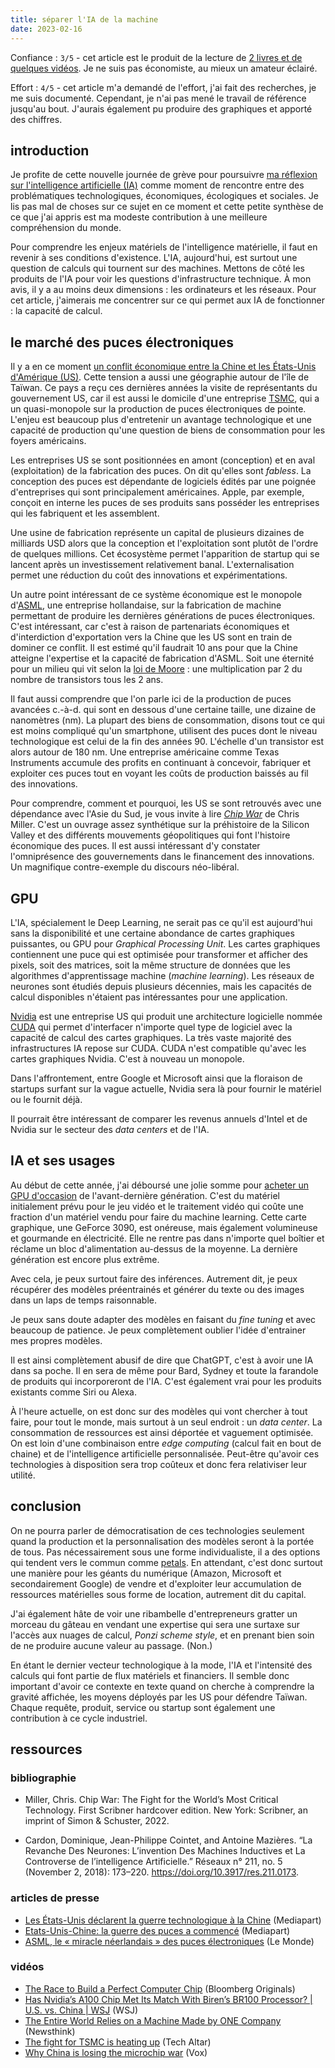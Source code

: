 ```yaml
---
title: séparer l'IA de la machine
date: 2023-02-16
---
```


Confiance : `3/5` - cet article est le produit de la lecture de [2 livres et de quelques vidéos](#ressources).
Je ne suis pas économiste, au mieux un amateur éclairé.

Effort : `4/5` - cet article m'a demandé de l'effort, j'ai fait des recherches, je me suis documenté.
Cependant, je n'ai pas mené le travail de référence jusqu'au bout.
J'aurais également pu produire des graphiques et apporté des chiffres.


## introduction

Je profite de cette nouvelle journée de grève pour poursuivre [ma réflexion sur l'intelligence artificielle (IA)][ia-capitalisme] comme moment de rencontre entre des problématiques technologiques, économiques, écologiques et sociales.
Je lis pas mal de choses sur ce sujet en ce moment et cette petite synthèse de ce que j'ai appris est ma modeste contribution à une meilleure compréhension du monde.

Pour comprendre les enjeux matériels de l'intelligence matérielle, il faut en revenir à ses conditions d'existence.
L'IA, aujourd'hui, est surtout une question de calculs qui tournent sur des machines.
Mettons de côté les produits de l'IA pour voir les questions d'infrastructure technique.
À mon avis, il y a au moins deux dimensions : les ordinateurs et les réseaux.
Pour cet article, j'aimerais me concentrer sur ce qui permet aux IA de fonctionner : la capacité de calcul.

[ia-capitalisme]: /journal/separer-ia-capitalisme/


## le marché des puces électroniques

Il y a en ce moment [un conflit économique entre la Chine et les États-Unis d'Amérique (US)][article:1].
Cette tension a aussi une géographie autour de l'île de Taïwan.
Ce pays a reçu ces dernières années la visite de représentants du gouvernement US, car il est aussi le domicile d'une entreprise [TSMC], qui a un quasi-monopole sur la production de puces électroniques de pointe.
L'enjeu est beaucoup plus d'entretenir un avantage technologique et une capacité de production qu'une question de biens de consommation pour les foyers américains.

Les entreprises US se sont positionnées en amont (conception) et en aval (exploitation) de la fabrication des puces.
On dit qu'elles sont *fabless*.
La conception des puces est dépendante de logiciels édités par une poignée d'entreprises qui sont principalement américaines.
Apple, par exemple, conçoit en interne les puces de ses produits sans posséder les entreprises qui les fabriquent et les assemblent.

Une usine de fabrication représente un capital de plusieurs dizaines de milliards USD alors que la conception et l'exploitation sont plutôt de l'ordre de quelques millions.
Cet écosystème permet l'apparition de startup qui se lancent après un investissement relativement banal.
L'externalisation permet une réduction du coût des innovations et expérimentations.

Un autre point intéressant de ce système économique est le monopole d'[ASML], une entreprise hollandaise, sur la fabrication de machine permettant de produire les dernières générations de puces électroniques.
C'est intéressant, car c'est à raison de partenariats économiques et d'interdiction d'exportation vers la Chine que les US sont en train de dominer ce conflit.
Il est estimé qu'il faudrait 10 ans pour que la Chine atteigne l'expertise et la capacité de fabrication d'ASML.
Soit une éternité pour un milieu qui vit selon la [loi de Moore] : une multiplication par 2 du nombre de transistors tous les 2 ans.

Il faut aussi comprendre que l'on parle ici de la production de puces avancées c.-à-d. qui sont en dessous d'une certaine taille, une dizaine de nanomètres (nm).
La plupart des biens de consommation, disons tout ce qui est moins compliqué qu'un smartphone, utilisent des puces dont le niveau technologique est celui de la fin des années 90.
L'échelle d'un transistor est alors autour de 180 nm.
Une entreprise américaine comme Texas Instruments accumule des profits en continuant à concevoir, fabriquer et exploiter ces puces tout en voyant les coûts de production baissés au fil des innovations.

Pour comprendre, comment et pourquoi, les US se sont retrouvés avec une dépendance avec l'Asie du Sud, je vous invite à lire *[Chip War]* de Chris Miller.
C'est un ouvrage assez synthétique sur la préhistoire de la Silicon Valley et des différents mouvements géopolitiques qui font l'histoire économique des puces.
Il est aussi intéressant d'y constater l'omniprésence des gouvernements dans le financement des innovations.
Un magnifique contre-exemple du discours néo-libéral.


[ASML]: https://en.wikipedia.org/wiki/ASML_Holding
[TSMC]: https://en.wikipedia.org/wiki/TSMC
[Chip War]: https://www.simonandschuster.com/books/Chip-War/Chris-Miller/9781982172008
[loi de Moore]: https://en.wikipedia.org/wiki/Moore%27s_law

[article:1]: https://www.mediapart.fr/journal/international/221022/les-etats-unis-declarent-la-guerre-technologique-la-chinei


## GPU

L'IA, spécialement le Deep Learning, ne serait pas ce qu'il est aujourd'hui sans la disponibilité et une certaine abondance de cartes graphiques puissantes, ou GPU pour *Graphical Processing Unit*.
Les cartes graphiques contiennent une puce qui est optimisée pour transformer et afficher des pixels, soit des matrices, soit la même structure de données que les algorithmes d'apprentissage machine (*machine learning*).
Les réseaux de neurones sont étudiés depuis plusieurs décennies, mais les capacités de calcul disponibles n'étaient pas intéressantes pour une application.

[Nvidia] est une entreprise US qui produit une architecture logicielle nommée [CUDA] qui permet d'interfacer n'importe quel type de logiciel avec la capacité de calcul des cartes graphiques.
La très vaste majorité des infrastructures IA repose sur CUDA.
CUDA n'est compatible qu'avec les cartes graphiques Nvidia.
C'est à nouveau un monopole.

Dans l'affrontement, entre Google et Microsoft ainsi que la floraison de startups surfant sur la vague actuelle, Nvidia sera là pour fournir le matériel ou le fournit déjà.

Il pourrait être intéressant de comparer les revenus annuels d'Intel et de Nvidia sur le secteur des *data centers* et de l'IA.

[Nvidia]: https://en.wikipedia.org/wiki/Nvidia
[CUDA]: https://en.wikipedia.org/wiki/CUDA

## IA et ses usages

Au début de cette année, j'ai déboursé une jolie somme pour [acheter un GPU d'occasion](/yo/20230112215341/) de l'avant-dernière génération.
C'est du matériel initialement prévu pour le jeu vidéo et le traitement vidéo qui coûte une fraction d'un matériel vendu pour faire du machine learning.
Cette carte graphique, une GeForce 3090, est onéreuse, mais également volumineuse et gourmande en électricité.
Elle ne rentre pas dans n'importe quel boîtier et réclame un bloc d'alimentation au-dessus de la moyenne.
La dernière génération est encore plus extrême.

Avec cela, je peux surtout faire des inférences.
Autrement dit, je peux récupérer des modèles préentrainés et générer du texte ou des images dans un laps de temps raisonnable.

Je peux sans doute adapter des modèles en faisant du *fine tuning* et avec beaucoup de patience.
Je peux complètement oublier l'idée d'entrainer mes propres modèles.

Il est ainsi complètement abusif de dire que ChatGPT, c'est à avoir une IA dans sa poche.
Il en sera de même pour Bard, Sydney et toute la farandole de produits qui incorporeront de l'IA.
C'est également vrai pour les produits existants comme Siri ou Alexa.

À l'heure actuelle, on est donc sur des modèles qui vont chercher à tout faire, pour tout le monde, mais surtout à un seul endroit : un *data center*.
La consommation de ressources est ainsi déportée et vaguement optimisée.
On est loin d'une combinaison entre *edge computing* (calcul fait en bout de chaine) et de l'intelligence artificielle personnalisée.
Peut-être qu'avoir ces technologies à disposition sera trop coûteux et donc fera relativiser leur utilité.


## conclusion

On ne pourra parler de démocratisation de ces technologies seulement quand la production et la personnalisation des modèles seront à la portée de tous.
Pas nécessairement sous une forme individualiste, il a des options qui tendent vers le commun comme [petals].
En attendant, c'est donc surtout une manière pour les géants du numérique (Amazon, Microsoft et secondairement Google) de vendre et d'exploiter leur accumulation de ressources matérielles sous forme de location, autrement dit du capital.

J'ai également hâte de voir une ribambelle d'entrepreneurs gratter un morceau du gâteau en vendant une expertise qui sera une surtaxe sur l'accès aux nuages de calcul, *Ponzi scheme style*, et en prenant bien soin de ne produire aucune valeur au passage.
(Non.)

En étant le dernier vecteur technologique à la mode, l'IA et l'intensité des calculs qui font partie de flux matériels et financiers.
Il semble donc important d'avoir ce contexte en texte quand on cherche à comprendre la gravité affichée, les moyens déployés par les US pour défendre Taïwan.
Chaque requête, produit, service ou startup sont également une contribution à ce cycle industriel.


[petals]: https://github.com/bigscience-workshop/petals


## ressources

### bibliographie

- Miller, Chris. Chip War: The Fight for the World’s Most Critical Technology. First Scribner hardcover edition. New York: Scribner, an imprint of Simon & Schuster, 2022.

- Cardon, Dominique, Jean-Philippe Cointet, and Antoine Mazières. “La Revanche Des Neurones: L’invention Des Machines Inductives et La Controverse de l’intelligence Artificielle.” Réseaux n° 211, no. 5 (November 2, 2018): 173–220. https://doi.org/10.3917/res.211.0173.


### articles de presse

- [Les États-Unis déclarent la guerre technologique à la Chine][article:1] (Mediapart)
- [Etats-Unis-Chine: la guerre des puces a commencé][article:2] (Mediapart)
- [ASML, le « miracle néerlandais » des puces électroniques][article:3] (Le Monde)

[article:2]: https://www.mediapart.fr/journal/economie/260321/etats-unis-chine-la-guerre-des-puces-commence
[article:3]: https://www.lemonde.fr/economie/article/2022/09/06/asml-le-miracle-neerlandais-des-semi-conducteurs_6140381_3234.html

### vidéos

- [The Race to Build a Perfect Computer Chip][video:1] (Bloomberg Originals)
- [Has Nvidia’s A100 Chip Met Its Match With Biren’s BR100 Processor? | U.S. vs. China | WSJ][video:2] (WSJ)
- [The Entire World Relies on a Machine Made by ONE Company][video:3] (Newsthink)
- [The fight for TSMC is heating up][video:4] (Tech Altar)
- [Why China is losing the microchip war][video:5] (Vox)


[video:1]: https://invidious.fdn.fr/watch?v=VsUF_CBJq50
[video:2]: https://invidious.fdn.fr/watch?v=gPpAL_pG_Wc
[video:3]: https://invidious.fdn.fr/watch?v=Shuv9-MJBEU
[video:4]: https://invidious.fdn.fr/watch?v=qmn46KrztJ0
[video:5]: https://invidious.fdn.fr/watch?v=Uh4QGey2zTk
